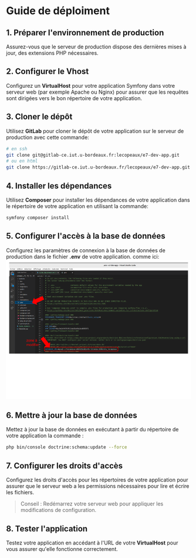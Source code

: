 # Guide de déploiment 


## 1. Préparer l'environnement de production 

Assurez-vous que le serveur de production dispose des dernières mises à jour, des extensions PHP nécessaires.

## 2. Configurer le __Vhost__

Configurez un __VirtualHost__ pour votre application Symfony dans votre serveur web (par exemple Apache ou Nginx) pour assurer que les requêtes sont dirigées vers le bon répertoire de votre application.

## 3. Cloner le dépôt

Utilisez __GitLab__ pour cloner le dépôt de votre application sur le serveur de production avec cette commande:

```bash
# en ssh
git clone git@gitlab-ce.iut.u-bordeaux.fr:lecopeaux/e7-dev-app.git
# ou en html
git clone https://gitlab-ce.iut.u-bordeaux.fr/lecopeaux/e7-dev-app.git
```

## 4. Installer les dépendances 

Utilisez __Composer__ pour installer les dépendances de votre application dans le répertoire de votre application en utilisant la commande: 

```bash
symfony composer install
```

## 5. Configurer l'accès à la base de données 

Configurez les paramètres de connexion à la base de données de production dans le fichier __.env__ de votre application.
comme ici:
![](env.png)

## 6. Mettre à jour la base de données

Mettez à jour la base de données en exécutant à partir du répertoire de votre application la commande : 

```bash
php bin/console doctrine:schema:update --force 
```

## 7. Configurer les droits d'accès

Configurez les droits d'accès pour les répertoires de votre application pour assurer que le serveur web a les permissions nécessaires pour lire et écrire les fichiers.

> Conseil : Redémarrez votre serveur web pour appliquer les modifications de configuration.

## 8. Tester l'application

Testez votre application en accédant à l'URL de votre __VirtualHost__ pour vous assurer qu'elle fonctionne correctement.
